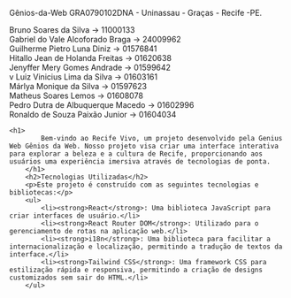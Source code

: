 Gênios-da-Web GRA0790102DNA - Uninassau - Graças - Recife -PE.<br/>

Bruno Soares da Silva -> 11000133<br/>
Gabriel do Vale Alcoforado Braga -> 24009962<br/>
Guilherme Pietro Luna Diniz -> 01576841<br/>
Hitallo Jean de Holanda Freitas -> 01620638<br/>
Jenyffer Mery Gomes Andrade -> 01599642<br/>
v Luiz Vinicius Lima da Silva -> 01603161<br/>
Márlya Monique da Silva -> 01597623<br/>
Matheus Soares Lemos -> 01608078<br/>
Pedro Dutra de Albuquerque Macedo -> 01602996<br/>
Ronaldo de Souza Paixão Junior -> 01604034<br/>

    <h1>
            Bem-vindo ao Recife Vivo, um projeto desenvolvido pela Genius Web Gênios da Web. Nosso projeto visa criar uma interface interativa para explorar a beleza e a cultura de Recife, proporcionando aos usuários uma experiência imersiva através de tecnologias de ponta.
        </h1>
        <h2>Tecnologias Utilizadas</h2>
        <p>Este projeto é construído com as seguintes tecnologias e bibliotecas:</p>
        <ul>
            <li><strong>React</strong>: Uma biblioteca JavaScript para criar interfaces de usuário.</li>
            <li><strong>React Router DOM</strong>: Utilizado para o gerenciamento de rotas na aplicação web.</li>
            <li><strong>i18n</strong>: Uma biblioteca para facilitar a internacionalização e localização, permitindo a tradução de textos da interface.</li>
            <li><strong>Tailwind CSS</strong>: Uma framework CSS para estilização rápida e responsiva, permitindo a criação de designs customizados sem sair do HTML.</li>
        </ul>
